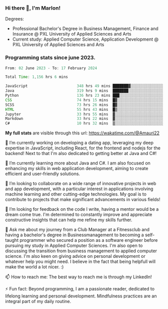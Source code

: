 
### Hi there 👋, I'm Marlon!

Degrees: 
- Professional Bachelor's Degree in Business Management, Finance and Insurance @ PXL University of Applied Sciences and Arts
- Current study: Applied Computer Science, Application Development @ PXL University of Applied Sciences and Arts

### Programming stats since june 2023.
<!--START_SECTION:waka-->

```java
From: 02 June 2023 - To: 17 February 2024

Total Time: 1,156 hrs 6 mins

JavaScript                      348 hrs 49 mins ███████▓░░░░░░░░░░░░░░░░░   30.10 %
Java                            319 hrs 9 mins  ███████░░░░░░░░░░░░░░░░░░   27.54 %
Python                          136 hrs 23 mins ███░░░░░░░░░░░░░░░░░░░░░░   11.77 %
CSS                             74 hrs 15 mins  █▓░░░░░░░░░░░░░░░░░░░░░░░   06.41 %
SCSS                            73 hrs 26 mins  █▓░░░░░░░░░░░░░░░░░░░░░░░   06.34 %
HTML                            55 hrs 43 mins  █▒░░░░░░░░░░░░░░░░░░░░░░░   04.81 %
Jupyter                         33 hrs 55 mins  ▓░░░░░░░░░░░░░░░░░░░░░░░░   02.93 %
Markdown                        33 hrs 22 mins  ▓░░░░░░░░░░░░░░░░░░░░░░░░   02.88 %
C#                              10 hrs 32 mins  ▒░░░░░░░░░░░░░░░░░░░░░░░░   00.91 %
```

<!--END_SECTION:waka-->
**My full stats** are visible through this url: https://wakatime.com/@Amauri22



🔭 I’m currently working on developing a dating app, leveraging my deep expertise in JavaScript, including React, for the frontend and nodejs for the backend! Next to that I'm also dedicated to getting better at Java and C#!

🌱 I’m currently learning more about Java and C#. I am also focused on enhancing my skills in web application development, aiming to create efficient and user-friendly solutions.

👯 I’m looking to collaborate on a wide range of innovative projects in web and app development, with a particular interest in applications involving machine learning and other cutting-edge technologies. My goal is to contribute to projects that make significant advancements in various fields!

🤔 I’m looking for feedback on the code I write, having a mentor would be a dream come true. I'm determined to constantly improve and appreciate constructive insights that can help me refine my skills further.

💬 Ask me about my journey from a Club Manager at a Fitnessclub and having a bachelor's degree in Businessmanagement to becoming a self-taught programmer who secured a position as a software engineer before pursuing my study in Applied Computer Sciences. I'm also open to discussing the transition from business management to applied computer science. I'm also keen on giving advice on personal development or whatever help you might need. I believe in the fact that being helpfull will make the world a lot nicer. :)

📫 How to reach me: The best way to reach me is through my LinkedIn!

⚡ Fun fact: Beyond programming, I am a passionate reader, dedicated to lifelong learning and personal development. Mindfulness practices are an integral part of my daily routine.


